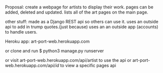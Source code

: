 Proposal:
create a webpage for artists to display their work.
pages can be added, deleted and updated.
lists all of the art pages on the main page.

other stuff:
made as a Django REST api so others can use it.
uses an outside api to add in trump quotes.(just because)
uses an an outside app (accounts) to handle users.

Heroku app: 
art-port-web.herokuapp.com

or clone and run $ python3 manage.py runserver

or visit 
art-port-web.herokuapp.com/api/artist to use the api
or
art-port-web.herokuapp.com/api/*id* to view a specific pages api

